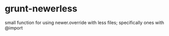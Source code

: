 grunt-newerless
===============

small function for using newer.override with less files; specifically ones with @import
